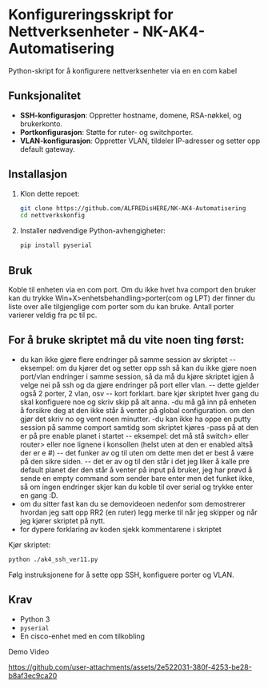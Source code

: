 
# Konfigureringsskript for Nettverksenheter - NK-AK4-Automatisering

Python-skript for å konfigurere nettverksenheter via en en com kabel

## Funksjonalitet
- **SSH-konfigurasjon**: Oppretter hostname, domene, RSA-nøkkel, og brukerkonto.
- **Portkonfigurasjon**: Støtte for ruter- og switchporter.
- **VLAN-konfigurasjon**: Oppretter VLAN, tildeler IP-adresser og setter opp default gateway.

## Installasjon
1. Klon dette repoet:
   ```bash
   git clone https://github.com/ALFREDisHERE/NK-AK4-Automatisering
   cd nettverkskonfig
   ```
2. Installer nødvendige Python-avhengigheter:
   ```bash
   pip install pyserial
   ```

## Bruk
Koble til enheten via en com port.
Om du ikke hvet hva comport den bruker kan du trykke Win+X>enhetsbehandling>porter(com og LPT) der finner du liste over alle tilgjenglige com porter som du kan bruke. 
Antall porter varierer veldig fra pc til pc.

## For å bruke skriptet må du vite noen ting først:
- du kan ikke gjøre flere endringer på samme session av skriptet
  -- eksempel: om du kjører det og setter opp ssh så kan du ikke gjøre noen port/vlan endringer i samme session, så da må du kjøre skriptet igjen å velge nei på ssh og da gjøre endringer på port eller vlan.
  -- dette gjelder også 2 porter, 2 vlan, osv
  -- kort forklart. bare kjør skriptet hver gang du skal konfiguere noe og skriv skip på alt anna.
-du må gå inn på enheten å forsikre deg at den ikke står å venter på global configuration. om den gjør det skriv no og vent noen minutter.
-du kan ikke ha oppe en putty session på samme comport samtidg som skriptet kjøres
-pass på at den er på pre enable planet i startet
-- eksempel: det må stå switch> eller router> eller noe lignene i konsollen (helst uten at den er enabled altså der er e #)
-- det funker av og til uten om dette men det er best å være på den sikre siden.
-- det er av og til den står i det jeg liker å kalle pre default planet der den står å venter på input på bruker, jeg har prøvd å sende en empty command som sender bare enter men det funket ikke, så om ingen endringer skjer kan du koble til over serial og trykke enter en gang :D.
- om du sitter fast kan du se demovideoen nedenfor som demostrerer hvordan jeg satt opp RR2 (en ruter) legg merke til når jeg skipper og når jeg kjører skriptet på nytt.
- for dypere forklaring av koden sjekk kommentarene i skriptet

Kjør skriptet:
   ```bash
   python ./ak4_ssh_ver11.py
   ```
Følg instruksjonene for å sette opp SSH, konfiguere porter og VLAN.

## Krav
- Python 3
- `pyserial`
- En cisco-enhet med en com tilkobling

Demo Video

https://github.com/user-attachments/assets/2e522031-380f-4253-be28-b8af3ec9ca20

